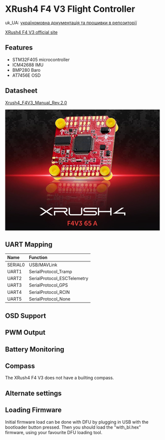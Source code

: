 # XRush4 F4 V3 Flight Controller

uk_UA: [україномовна документація та прошивки в репозиторії](https://github.com/CO-CF-TECHNO4/XRush4-ArduPilot)

[XRush4 F4 V3 official site](https://xrush4.tech/xrush4-f4-v3/)

## Features

 - STM32F405 microcontroller
 - ICM42688 IMU
 - BMP280 Baro
 - AT7456E OSD

## Datasheet

[Xrush4_F4V3_Manual_Rev.2.0](https://xrush4.tech/wp-content/uploads/2025/05/Xrush4_F4V3_Manual_Rev.2.0.pdf)

![XRush4 F4 V3](XRush4F4V3-board-side1.jpg "XRush4 F4 V3")

## UART Mapping

|Name|Function|
|:-|:-|
|SERIAL0|USB/MAVLink|
|UART1|SerialProtocol_Tramp|
|UART2|SerialProtocol_ESCTelemetry|
|UART3|SerialProtocol_GPS|
|UART4|SerialProtocol_RCIN|
|UART5|SerialProtocol_None|

## OSD Support

## PWM Output

## Battery Monitoring

## Compass

The XRush4 F4 V3 does not have a builting compass.

## Alternate settings

## Loading Firmware

Initial firmware load can be done with DFU by plugging in USB with the
bootloader button pressed. Then you should load the "with_bl.hex"
firmware, using your favourite DFU loading tool.
